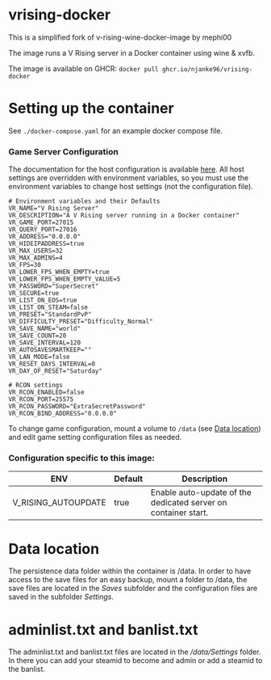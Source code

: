 # vrising-docker

This is a simplified fork of v-rising-wine-docker-image by mephi00

The image runs a V Rising server in a Docker container using wine & xvfb.

The image is available on GHCR: `docker pull ghcr.io/njanke96/vrising-docker`

# Setting up the container

See `./docker-compose.yaml` for an example docker compose file.

### Game Server Configuration

The documentation for the host configuration is available [here](https://github.com/StunlockStudios/vrising-dedicated-server-instructions/blob/master/1.0.x/INSTRUCTIONS.md). All host settings are overridden with environment variables, so you must use the environment variables to change host settings (not the configuration file).

```shell
# Environment variables and their Defaults
VR_NAME="V Rising Server"
VR_DESCRIPTION="A V Rising server running in a Docker container"
VR_GAME_PORT=27015
VR_QUERY_PORT=27016
VR_ADDRESS="0.0.0.0"
VR_HIDEIPADDRESS=true
VR_MAX_USERS=32
VR_MAX_ADMINS=4
VR_FPS=30
VR_LOWER_FPS_WHEN_EMPTY=true
VR_LOWER_FPS_WHEN_EMPTY_VALUE=5
VR_PASSWORD="SuperSecret"
VR_SECURE=true
VR_LIST_ON_EOS=true
VR_LIST_ON_STEAM=false
VR_PRESET="StandardPvP"
VR_DIFFICULTY_PRESET="Difficulty_Normal"
VR_SAVE_NAME="world"
VR_SAVE_COUNT=20
VR_SAVE_INTERVAL=120
VR_AUTOSAVESMARTKEEP=""
VR_LAN_MODE=false
VR_RESET_DAYS_INTERVAL=0
VR_DAY_OF_RESET="Saturday"

# RCON settings
VR_RCON_ENABLED=false
VR_RCON_PORT=25575
VR_RCON_PASSWORD="ExtraSecretPassword"
VR_RCON_BIND_ADDRESS="0.0.0.0"
```

To change game configuration, mount a volume to `/data` (see [Data location](#data-location)) and edit game setting configuration files as needed.

### Configuration specific to this image:

| ENV                        | Default | Description                                                               |
| -------------------------- | ------- | ------------------------------------------------------------------------- |
| V_RISING_AUTOUPDATE        | true    | Enable auto-update of the dedicated server on container start.            |

# Data location

The persistence data folder within the container is /data. In order to have access to the save files for an easy backup, mount a folder to /data, the save files are located in the _Saves_ subfolder and the configuration files are saved in the subfolder _Settings_.


# adminlist.txt and banlist.txt
The adminlist.txt and banlist.txt files are located in the _/data/Settings_ folder. In there you can add your steamid to become and admin or add a steamid to the banlist. 